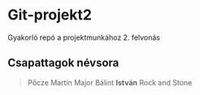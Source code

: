 # Git-projekt2
Gyakorló repó a projektmunkához 2. felvonás

## Csapattagok névsora
 > Pőcze Martin
 > Major Bálint **István**
 > Rock and Stone
  